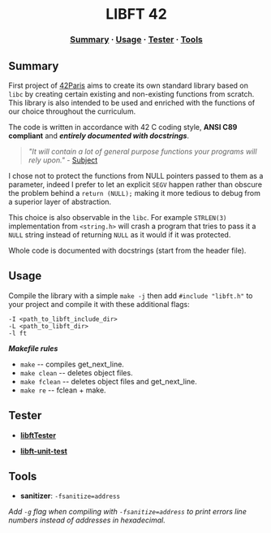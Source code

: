 <h1 align="center">
	LIBFT 42
</h1>

<h3 align="center">
	<a href="#Summary">Summary</a>
	<span> · </span>
	<a href="#Usage">Usage</a>
	<span> · </span>
	<a href="#Tester">Tester</a>
	<span> · </span>
	<a href="#Tools">Tools</a>
</h3>

##  Summary

First project of [42Paris](https://42.fr/) aims to create its own standard
library based on `libc` by creating certain existing and non-existing functions
from scratch.  This library is also intended to be used and enriched with the
functions of our choice throughout the curriculum.

The code is written in accordance with 42 C coding style,  **ANSI C89 compliant** and ***entirely documented with docstrings***.

> *"It will contain a lot of general purpose functions your programs will rely
> upon."* - [Subject](https://cdn.intra.42.fr/pdf/pdf/57361/en.subject.pdf)

I chose not to protect the functions from NULL pointers passed to them as a
parameter, indeed I prefer to let an explicit `SEGV` happen rather than obscure
the problem behind a `return (NULL);` making it more tedious to debug from a
superior layer of abstraction.

This choice is also observable in the `libc`.  For example `STRLEN(3)`
implementation from `<string.h>` will crash a program that tries to pass it a
`NULL` string instead of returning `NULL` as it would if it was protected.

Whole code is documented with docstrings (start from the header file).

##  Usage

Compile the library with a simple `make -j` then add `#include "libft.h"` to
your project and compile it with these additional flags:

    -I <path_to_libft_include_dir>
    -L <path_to_libft_dir>
    -l ft

***Makefile rules***

- `make` -- compiles get_next_line.
- `make clean` -- deletes object files.
- `make fclean` -- deletes object files and get_next_line.
- `make re` -- fclean + make.

## Tester

- **[libftTester](https://github.com/Tripouille/libftTester)**

- **[libft-unit-test](https://github.com/alelievr/libft-unit-test)**

## Tools

- **sanitizer**: `-fsanitize=address`

*Add `-g` flag when compiling with `-fsanitize=address` to print errors line numbers instead of addresses in hexadecimal.*
